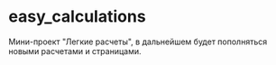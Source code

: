 # easy_calculations
Мини-проект "Легкие расчеты", в дальнейшем будет пополняться новыми расчетами и страницами.

